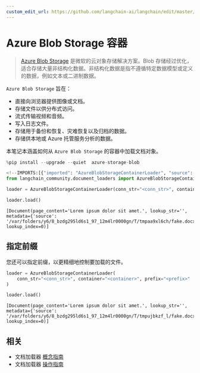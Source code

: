 ```yaml
---
custom_edit_url: https://github.com/langchain-ai/langchain/edit/master/docs/docs/integrations/document_loaders/azure_blob_storage_container.ipynb
---
```

# Azure Blob Storage 容器

>[Azure Blob Storage](https://learn.microsoft.com/en-us/azure/storage/blobs/storage-blobs-introduction) 是微软的云对象存储解决方案。Blob 存储经过优化，适合存储大量非结构化数据。非结构化数据是指不遵循特定数据模型或定义的数据，例如文本或二进制数据。

`Azure Blob Storage` 旨在：
- 直接向浏览器提供图像或文档。
- 存储文件以供分布式访问。
- 流式传输视频和音频。
- 写入日志文件。
- 存储用于备份和恢复、灾难恢复以及归档的数据。
- 存储供本地或 Azure 托管服务分析的数据。

本笔记本涵盖如何从 `Azure Blob Storage` 的容器中加载文档对象。


```python
%pip install --upgrade --quiet  azure-storage-blob
```


```python
<!--IMPORTS:[{"imported": "AzureBlobStorageContainerLoader", "source": "langchain_community.document_loaders", "docs": "https://python.langchain.com/api_reference/community/document_loaders/langchain_community.document_loaders.azure_blob_storage_container.AzureBlobStorageContainerLoader.html", "title": "Azure Blob Storage Container"}]-->
from langchain_community.document_loaders import AzureBlobStorageContainerLoader
```


```python
loader = AzureBlobStorageContainerLoader(conn_str="<conn_str>", container="<container>")
```


```python
loader.load()
```



```output
[Document(page_content='Lorem ipsum dolor sit amet.', lookup_str='', metadata={'source': '/var/folders/y6/8_bzdg295ld6s1_97_12m4lr0000gn/T/tmpaa9xl6ch/fake.docx'}, lookup_index=0)]
```


## 指定前缀
您还可以指定前缀，以更精细地控制要加载的文件。


```python
loader = AzureBlobStorageContainerLoader(
    conn_str="<conn_str>", container="<container>", prefix="<prefix>"
)
```


```python
loader.load()
```



```output
[Document(page_content='Lorem ipsum dolor sit amet.', lookup_str='', metadata={'source': '/var/folders/y6/8_bzdg295ld6s1_97_12m4lr0000gn/T/tmpujbkzf_l/fake.docx'}, lookup_index=0)]
```



## 相关

- 文档加载器 [概念指南](/docs/concepts/#document-loaders)
- 文档加载器 [操作指南](/docs/how_to/#document-loaders)

